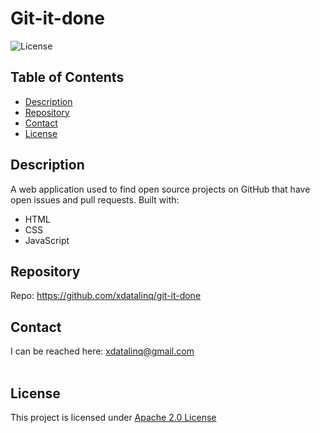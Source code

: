   # Git-it-done
  ![License](https://img.shields.io/badge/License-Apache_2.0-blue.svg)
  
  ## Table of Contents
  * [Description](#description)
  * [Repository](#repository)
  * [Contact](#contact)
  * [License](#license)

  ## Description
  A web application used to find open source projects on GitHub that have open issues and pull requests. Built with: 
  * HTML
  * CSS
  * JavaScript
  
  ## Repository
  Repo: https://github.com/xdatalinq/git-it-done
  
  ## Contact
  I can be reached here: [xdatalinq@gmail.com](xdatalinq@gmail.com)
 <br></br>
    
  ## License
  This project is licensed under [Apache 2.0 License](https://opensource.org/licenses/Apache-2.0)
